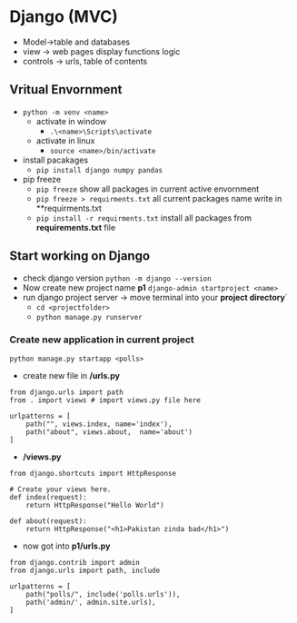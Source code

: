 # Django (MVC)
* Model->table and databases
* view -> web pages display functions logic
* controls -> urls, table of contents

## Vritual Envornment
* `python -m venv <name>`
    * activate in window
        * `.\<name>\Scripts\activate`
    * activate in linux
        * `source <name>/bin/activate`
* install pacakages
    * `pip install django numpy pandas`
* pip freeze
    * `pip freeze` show all packages in current active envornment
    * `pip freeze > requirments.txt` all current packages name write in **requirments.txt
    * `pip install -r requirments.txt` install all packages from **requirements.txt** file
## Start working on Django
* check django version `python -m django --version`
* Now create new project name **p1** `django-admin startproject <name>`
* run django project server -> move terminal into your **project directory**`
    * `cd <projectfolder>`
    * `python manage.py runserver`

### Create new application in current project
`python manage.py startapp <polls>`
* create new file in **<polls>/urls.py**
```
from django.urls import path
from . import views # import views.py file here

urlpatterns = [
    path("", views.index, name='index'),
    path("about", views.about,  name='about')
]
```
* **<polls>/views.py**

```
from django.shortcuts import HttpResponse

# Create your views here.
def index(request):
    return HttpResponse("Hello World")

def about(request):
    return HttpResponse("<h1>Pakistan zinda bad</h1>")
```

* now got into **p1/urls.py**
```
from django.contrib import admin
from django.urls import path, include

urlpatterns = [
    path("polls/", include('polls.urls')),
    path('admin/', admin.site.urls),
]
```